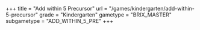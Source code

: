 +++
title = "Add within 5 Precursor"
url = "/games/kindergarten/add-within-5-precursor"
grade = "Kindergarten"
gametype = "BRIX_MASTER"
subgametype = "ADD_WITHIN_5_PRE"
+++